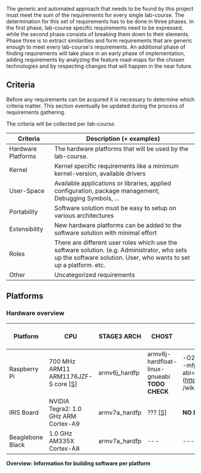 The generic and automated approach that needs to be found
by this project must meet the sum of the requirements for
every single lab-course. The determination for this set of
requirements has to be done in three phases.  In the first
phase, lab-course specific requirements need to be
expressed, while the second phase consists of breaking
them down to their elements. Phase three is to extract
similarities and form requirements that are generic enough
to meet every lab-course's requirements. An additional
phase of finding requirements will take place in an early
phase of implementation, adding requirements by analyzing
the feature road-maps for the chosen technologies and by
respecting changes that will happen in the near future.


## Criteria

Before any requirements can be acquired it is necessary to
determine which criteria matter. This section eventually
be updated during the process of requirements gathering.

The criteria will be collected per *lab-course*.

Criteria | Description (+ examples) 
--- | --- 
Hardware Platforms | The hardware platforms that will be used by the lab-course. 
Kernel | Kernel specific requirements like a minimum kernel-version, available drivers
User-Space | Available applications or libraries, applied configuration, package management, Debugging Symbols, ...
Portability | Software solution must be easy to setup on various architectures 
Extensibility | New hardware platforms can be added to the software solution with minimal effort 
Roles | There are different user roles which use the software solution. (e.g. Administrator, who sets up the software solution. User, who wants to set up a platform. etc. 
Other | Uncategorized requirements

## Platforms
### Hardware overview

Platform | CPU | STAGE3 ARCH | CHOST | CFLAGS | qemu-arm cpu model
--- | --- | --- | --- | --- | ---
Raspberry Pi |  700 MHz ARM11 ARM1176JZF-S core [[S]](http://elinux.org/RPi_Hardware)  | armv6j_hardfp |  armv6j-hardfloat-linux-gnueabi **TODO CHECK** | -O2 -march=armv6j -mfpu=vfp -mfloat-abi=hard [[S]](http://wiki.gentoo.org /wiki/Raspberry_Pi) | arm1176
IRIS Board | NVIDIA Tegra2: 1.0 GHz ARM Cortex-A9 | armv7a_hardfp | ??? [[S]](http://dev.gentoo.org/~armin76/arm/tegra2/install.xml) | **NO NEON SUPPORT** | ---
Beaglebone Black | 1.0 GHz AM335X Cortex-A8 | armv7a_hardfp |  --- | --- | ---
__Overview: Information for building software per platform__
